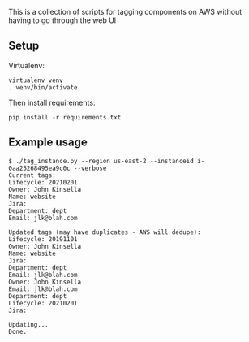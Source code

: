 This is a collection of scripts for tagging components on AWS without having to go through the web UI

## Setup

Virtualenv:
```
virtualenv venv
. venv/bin/activate
```

Then install requirements:
```
pip install -r requirements.txt
```

## Example usage

```
$ ./tag_instance.py --region us-east-2 --instanceid i-0aa25268495ea9c0c --verbose
Current tags:
Lifecycle: 20210201
Owner: John Kinsella
Name: website
Jira:
Department: dept
Email: jlk@blah.com

Updated tags (may have duplicates - AWS will dedupe):
Lifecycle: 20191101
Owner: John Kinsella
Name: website
Jira:
Department: dept
Email: jlk@blah.com
Owner: John Kinsella
Email: jlk@blah.com
Department: dept
Lifecycle: 20210201
Jira:

Updating...
Done.
```
